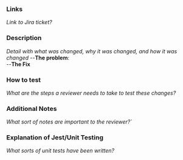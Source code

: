 ### Links
_Link to Jira ticket?_

### Description
_Detail with what was changed, why it was changed, and how it was changed_ 
--**The problem**:  
--**The Fix**

### How to test
_What are the steps a reviewer needs to take to test these changes?_

### Additional Notes
_What sort of notes are important to the reviewer?`_

### Explanation of Jest/Unit Testing
_What sorts of unit tests have been written?_